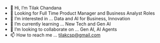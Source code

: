 - 👋 Hi, I’m Tilak Chandana
- 🎯 Looking for Full Time Product Manager and Business Analyst Roles
- 👀 I’m interested in ... Data and AI for Business, Innovation
- 🌱 I’m currently learning ... New Tech and Gen AI 
- 💞️ I’m looking to collaborate on ... Gen AI, AI Agents 
- 📫 How to reach me ... tilakcsp@gmail.com

<!---
tilakcsp/tilakcsp is a ✨ special ✨ repository because its `README.md` (this file) appears on your GitHub profile.
You can click the Preview link to take a look at your changes.
--->
